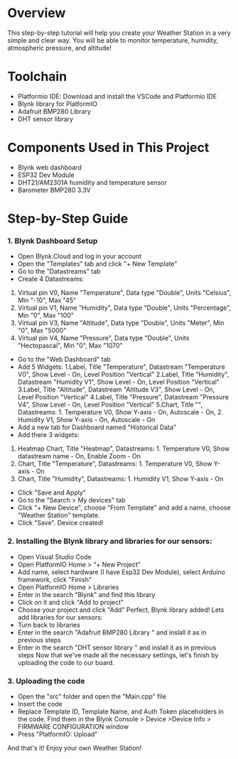 # Overview
This step-by-step tutorial will help you create your Weather Station in a very simple and clear way. You will be able to monitor temperature, humidity, atmospheric pressure, and altitude!
# Toolchain
* Platformio IDE: Download and install the VSCode and Platformio IDE 
* Blynk library for PlatformIO
* Adafruit BMP280 Library 
* DHT sensor library
# Components Used in This Project
* Blynk web dashboard
* ESP32 Dev Module
* DHT21/AM2301A humidity and temperature sensor
* Barometer BMP280 3.3V
# Step-by-Step Guide
 ### 1. Blynk Dashboard Setup
* Open Blynk.Cloud and log in your account
* Open the "Templates" tab and click "+ New Template"
* Go to the "Datastreams" tab
* Create 4 Datastreams:
1. Virtual pin V0, Name "Temperature", Data type "Double", Units "Celsius", Min "-10", Max "45"
2. Virtual pin V1, Name "Humidity", Data type "Double", Units "Percentage", Min "0", Max "100"
3. Virtual pin V3, Name "Altitude", Data type "Double", Units "Meter", Min "0", Max "5000"
4. Virtual pin V4, Name "Pressure", Data type "Double", Units "Hectopascal", Min "0", Max "1070"
* Go to the "Web Dashboard" tab
* Add 5 Widgets:
1.Label, Title "Temperature", Datastream "Temperature V0", Show Level - On, Level Position "Vertical"
2.Label, Title "Humidity", Datastream "Humidity V1", Show Level - On, Level Position "Vertical"
3.Label, Title "Altitude", Datastream "Altitude V3", Show Level - On, Level Position "Vertical"
4.Label, Title "Pressure", Datastream "Pressure V4", Show Level - On, Level Position "Vertical"
5.Chart, Title "", Datastreams: 1. Temperature V0, Show Y-axis - On, Autoscale - On, 2. Humidity V1, Show Y-axis - On, Autoscale - On
* Add a new tab for Dashboard named "Historical Data"
* Add there 3 widgets:
1. Heatmap Chart, Title "Heatmap", Datastreams: 1. Temperature V0, Show datastream name - On, Enable Zoom - On
2. Chart, Title "Temperature", Datastreams: 1. Temperature V0, Show Y-axis - On
3. Chart, Title "Humidity", Datastreams: 1. Humidity V1, Show Y-axis - On
* Click "Save and Apply"
* Go to the "Search > My devices" tab
* Click "+ New Device", choose "From Template" and add a name, choose "Weather Station" template.
* Click "Save". Device created!


### 2. Installing the Blynk library and libraries for our sensors:
* Open Visual Studio Code
* Open PlatformIO Home > “+ New Project”
* Add name, select hardware (I have Esp32 Dev Module), select Arduino framework, click "Finish"
* Open PlatformIO Home > Libraries
* Enter in the search "Blynk" and find this library
* Click on it and click "Add to project"
* Choose your project and click "Add"
Perfect, Blynk library added! Lets add libraries for our sensors:
* Turn back to libraries
* Enter in the search "Adafruit BMP280 Library " and inslall it as in previous steps
* Enter in the search "DHT sensor library " and inslall it as in previous steps
Now that we've made all the necessary settings, let's finish by uploading the code to our board.


### 3. Uploading the code

* Open the "src" folder and open the "Main.cpp" file
* Insert the code
* Replace Template ID, Template Name, and Auth Token placeholders in the code. Find them in the Blynk Console > Device >Device Info > FIRMWARE CONFIGURATION window 
* Press "PlatformIO: Upload"

And that's it! Enjoy your own Weather Station!








